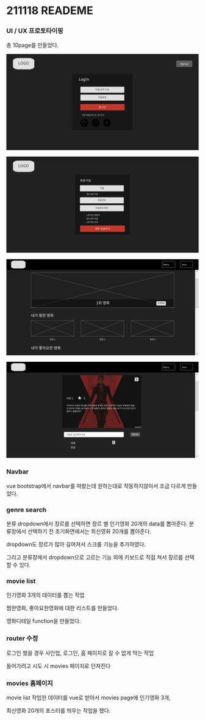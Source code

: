 # 211118 READEME

### UI / UX 프로토타이핑

총 10page를 만들었다.

![02_Login](md-images/02_Login-16372317358882.jpg)

![03_Signup](md-images/03_Signup.jpg)

![04_Movies](md-images/04_Movies.jpg)

![07_Review Item](md-images/07_Review%20Item.jpg)

### Navbar

vue bootstrap에서 navbar를 따왔는데 원하는대로 작동하지않아서 조금 다르게 만들었다.

### genre search

분류 dropdown에서 장르를 선택하면 장르 별 인기영화 20개의 data를 뽑아준다. 분류창에서 선택하기 전 초기화면에서는 최신영화 20개를 뽑아준다.

dropdown도 장르가 많아 길어져서 스크롤 기능을 추가하였다.

그리고 분류창에서 dropdown으로 고르는 기능 외에 키보드로 직접 쳐서 장르를 선택할 수 있다.

### movie list 

인기영화 3개의 데이터를 뽑는 작업 

찜한영화, 좋아요한영화에 대한 리스트를 만들었다.

영화디테일 function을 만들었다.

### router 수정

로그인 했을 경우 사인업, 로그인, 홈 페이지로 갈 수 없게 막는 작업

들어가려고 시도 시 movies 페이지로 던져진다

### movies 홈페이지

movie list 작업한 데이터를 vue로 받아서 movies page에 인기영화 3개,

최신영화 20개의 포스터를 띄우는 작업을 했다.

